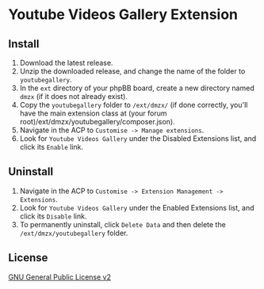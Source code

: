 # Youtube Videos Gallery Extension

## Install

1. Download the latest release.
2. Unzip the downloaded release, and change the name of the folder to `youtubegallery`.
3. In the `ext` directory of your phpBB board, create a new directory named `dmzx` (if it does not already exist).
4. Copy the `youtubegallery` folder to `/ext/dmzx/` (if done correctly, you'll have the main extension class at (your forum root)/ext/dmzx/youtubegallery/composer.json).
5. Navigate in the ACP to `Customise -> Manage extensions`.
6. Look for `Youtube Videos Gallery` under the Disabled Extensions list, and click its `Enable` link.

## Uninstall

1. Navigate in the ACP to `Customise -> Extension Management -> Extensions`.
2. Look for `Youtube Videos Gallery` under the Enabled Extensions list, and click its `Disable` link.
3. To permanently uninstall, click `Delete Data` and then delete the `/ext/dmzx/youtubegallery` folder.

## License
[GNU General Public License v2](http://opensource.org/licenses/GPL-2.0)
